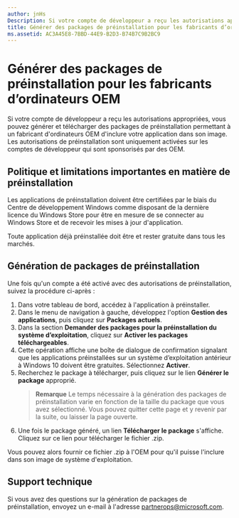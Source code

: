 ```yaml
---
author: jnHs
Description: Si votre compte de développeur a reçu les autorisations appropriées, vous pouvez générer et télécharger des packages de préinstallation permettant à un fabricant d’ordinateurs OEM d’inclure votre application dans son image.
title: Générer des packages de préinstallation pour les fabricants d’ordinateurs OEM
ms.assetid: AC3A45E8-7BBD-44E9-B2D3-B74B7C9B2BC9
---
```


# Générer des packages de préinstallation pour les fabricants d’ordinateurs OEM


Si votre compte de développeur a reçu les autorisations appropriées, vous pouvez générer et télécharger des packages de préinstallation permettant à un fabricant d&#39;ordinateurs OEM d&#39;inclure votre application dans son image. Les autorisations de préinstallation sont uniquement activées sur les comptes de développeur qui sont sponsorisés par des OEM.

## Politique et limitations importantes en matière de préinstallation


Les applications de préinstallation doivent être certifiées par le biais du Centre de développement Windows comme disposant de la dernière licence du Windows Store pour être en mesure de se connecter au Windows Store et de recevoir les mises à jour d'application.

Toute application déjà préinstallée doit être et rester gratuite dans tous les marchés.

## Génération de packages de préinstallation


Une fois qu'un compte a été activé avec des autorisations de préinstallation, suivez la procédure ci-après :

1.  Dans votre tableau de bord, accédez à l'application à préinstaller.
2.  Dans le menu de navigation à gauche, développez l'option **Gestion des applications**, puis cliquez sur **Packages actuels**.
3.  Dans la section **Demander des packages pour la préinstallation du système d’exploitation**, cliquez sur **Activer les packages téléchargeables**.
4.  Cette opération affiche une boîte de dialogue de confirmation signalant que les applications préinstallées sur un système d’exploitation antérieur à Windows 10 doivent être gratuites. Sélectionnez **Activer**.
5.  Recherchez le package à télécharger, puis cliquez sur le lien **Générer le package** approprié.
    > **Remarque** Le temps nécessaire à la génération des packages de préinstallation varie en fonction de la taille du package que vous avez sélectionné. Vous pouvez quitter cette page et y revenir par la suite, ou laisser la page ouverte.
6.  Une fois le package généré, un lien **Télécharger le package** s'affiche. Cliquez sur ce lien pour télécharger le fichier .zip.

Vous pouvez alors fournir ce fichier .zip à l'OEM pour qu'il puisse l'inclure dans son image de système d'exploitation.

## Support technique


Si vous avez des questions sur la génération de packages de préinstallation, envoyez un e-mail à l'adresse <partnerops@microsoft.com>.

 

 






<!--HONumber=May16_HO2-->


